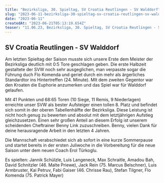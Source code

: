 ```yaml
---
title: "Bezirksliga, 30. Spieltag, SV Croatia Reutlingen - SV Walddorf"
slug: "2023-06-11-bezirksliga-30-spieltag-sv-croatia-reutlingen-sv-walddorf"
date: "2023-06-11"
createdAt: "2023-06-21T05:13:19.654Z"
teaser: "11.06.23, Bezirksliga, 30. Spieltag, SV Croatia Reutlingen - SV Walddorf  5:0 (1:0)"
---
```

## SV Croatia Reutlingen - SV Walddorf

Am letzten Spieltag der Saison musste sich unsere Erste dem Meister der Bezirksliga deutlich mit 0:5 Tore geschlagen geben. Die erste Halbzeit gestaltete der SVW noch sehr ausgeglichen, man verpasste sogar die Führung duch Flo Komenda und geriet durch ein mehr als ärgerliches Standardtor ins Hintertreffen (24. Minute). MIt dem zweiten Gegentor war den Kroaten die Euphorie anzumerken und das Spiel war für Walddorf gelaufen.

Mit 41 Punkten und 68:65 Toren (10 Siege, 11 Remis, 9 Niederlagen) erreichte unser SVW als bester Aufsteiger einen tollen 8. Platz und befindet sich somit in der oberen Tabellenhälfte der Bezirksliga. Diese Leistung ist nicht hoch genug zu bewerten und absolut mit dem letztjährigen Aufstieg gleichzusetzen. Einen sehr großen Anteil an diesem Erfolg ist unserem scheidenden Cheftrainer Benny Link zuzuschreiben. Benny, vielen Dank für deine herausragende Arbeit in den letzten 4 Jahren.

Die Mannschaft verabschiedet sich ab sofort in eine kurze Sommerpause und startet bereits in der ersten Juliwoche in die Vorbereitung für die neue Saison unter dem neuen Coach Erol Türkoglu.

Es spielten: Jannik Schülzle, Luis Langeneck, Max Schraitle, Amadou Bah, David Schnitzler (46. Malte Priewe), Jack Rein (75. Marcus Belschner), Luis Armbruster, Kai Petruv, Fabi Gaiser (46. Chrisse Rau), Stefan Tilgner, Flo Komenda (75. Patrick Mayer)

